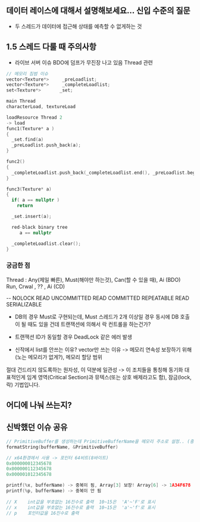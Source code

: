 ## 데이터 레이스에 대해서 설명해보세요... 신입 수준의 질문
- 두 스레드가 데이터에 접근해 상태를 예측할 수 없게하는 것

## 1.5 스레드 다룰 때 주의사항
- 라이브 서버 이슈 BDO에 덤프가 무진장 나고 있음
Thread 관련

```cpp
// 메모리 침범 이슈
vector<Texture*>     _preLoadlist;
vector<Texture*>     _completeLoadlist;
set<Texture*>       _set;

main Thread
characterLoad, textureLoad

loadResource Thread 2
-> load
func1(Texture* a )
{
  _set.find(a)
  _preLoadlist.push_back(a);
}

func2()
{
  _completeLoadlist.push_back(_completeLoadlist.end(), _preLoadlist.begin(), _preLoadlist.end());
}

func3(Texture* a)
{
  if( a == nullptr )
    return

  _set.insert(a);

  red-black binary tree
     a == nullptr

  _completeLoadlist.clear();
}
```

### 궁금한 점
Thread : Any(제일 빠른), Must(해야만 하는것), Can(할 수 있을 때), Ai (BDO)  
          Run,           Crwal             ,         ??       ,  Ai (CD)

--
NOLOCK 
READ UNCOMMITTED
READ COMMITTED
REPEATABLE READ
SERIALIZABLE


* DB의 경우 Must로 구현되는데, Must 스레드가 2개 이상일 경우 동시에 DB 호출이 될 때도 있을 건데
트랜잭션에 의해서 락 컨트롤을 하는건가?
- 트랜잭션 ID가 동일할 경우 DeadLock 같은 에러 발생

* 신작에서 list를 안쓰는 이유?
  vector만 쓰는 이유 -> 메모리 연속성 보장하기 위해 (노는 메모리가 없게?), 메모리 할당 범위

절대 건드리지 않도록하는 원자성, 이 덕분에 일관성 -> 이 조치들을 통칭해 동기화
대표적인게 임계 영역(Critical Section)과 뮤텍스(또는 상호 배제라고도 함), 잠금(lock, 락) 기법입니다.
## 어디에 나눠 쓰는지?

## 신박했던 이슈 공유
```cpp
// PrimitiveBuffer를 생성하는데 PrimitiveBufferName을 메모리 주소로 설정.. (중복체크) 
formatString(bufferName, &PrimitiveBuffer)

// x64환경에서 사용 -> 포인터 64비트(8바이트)
0x000000012345678
0x000000112345678
0x000001012345678

printf(%x, bufferName) -> 중복이 됨, Array[3] 보장! Array[6] -> 1A34F678 -> int형으로 표현 -> 32비트(4바이트)
printf(%p, bufferName) -> 중복이 안 됨
 
// X	int값을 부호없는 16진수로 출력  10~15은  'A'~'F'로 표시
// x	int값을 부호없는 16진수로 출력  10~15은  'a'~'f'로 표시
// p	포인터값을 16진수로 출력
```
